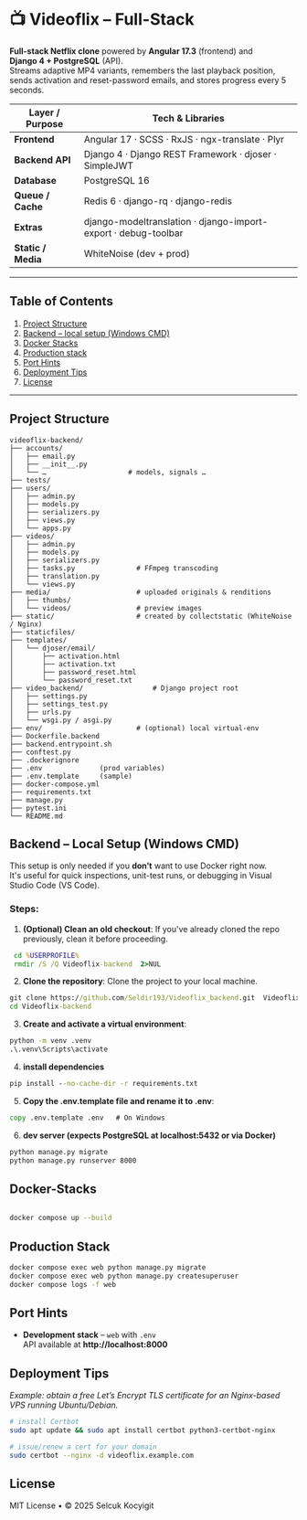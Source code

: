 # 📺 Videoflix – Full-Stack

**Full-stack Netflix clone** powered by **Angular 17.3** (frontend) and  
**Django 4 + PostgreSQL** (API).  
Streams adaptive MP4 variants, remembers the last playback position, sends
activation and reset-password emails, and stores progress every 5 seconds.

| Layer / Purpose    | Tech & Libraries                                               |
| ------------------ | -------------------------------------------------------------- |
| **Frontend**       | Angular 17 · SCSS · RxJS · ngx-translate · Plyr                |
| **Backend API**    | Django 4 · Django REST Framework · djoser · SimpleJWT          |
| **Database**       | PostgreSQL 16                                                  |
| **Queue / Cache**  | Redis 6 · django-rq · django-redis                             |
| **Extras**         | django-modeltranslation · django-import-export · debug-toolbar |
| **Static / Media** | WhiteNoise (dev + prod)                                        |

---

## Table of Contents

1. [Project Structure](#project-structure)
2. [Backend – local setup (Windows CMD)](#backend--local-setup-windows-cmd)
3. [Docker Stacks](#docker-stacks)
4. [Production stack](#production-stack)
5. [Port Hints](#port-hints)
6. [Deployment Tips](#deployment-tips)
7. [License](#license)

---

## Project Structure

```text
videoflix-backend/
├── accounts/
│   ├── email.py
│   ├── __init__.py
│   └── …                    # models, signals …
├── tests/
├── users/
│   ├── admin.py
│   ├── models.py
│   ├── serializers.py
│   ├── views.py
│   └── apps.py
├── videos/
│   ├── admin.py
│   ├── models.py
│   ├── serializers.py
│   ├── tasks.py               # FFmpeg transcoding
│   ├── translation.py
│   └── views.py
├── media/                     # uploaded originals & renditions
│   ├── thumbs/
│   └── videos/                # preview images
├── static/                    # created by collectstatic (WhiteNoise / Nginx)
├── staticfiles/
├── templates/
│   └── djoser/email/
│       ├── activation.html
│       ├── activation.txt
│       ├── password_reset.html
│       └── password_reset.txt
├── video_backend/                 # Django project root
│   ├── settings.py
│   ├── settings_test.py
│   ├── urls.py
│   └── wsgi.py / asgi.py
├── env/                       # (optional) local virtual-env
├── Dockerfile.backend
├── backend.entrypoint.sh
├── conftest.py
├── .dockerignore
├── .env              (prod variables)
├── .env.template     (sample)
├── docker-compose.yml
├── requirements.txt
├── manage.py
├── pytest.ini
└── README.md

```

## Backend – Local Setup (Windows CMD)

This setup is only needed if you **don’t** want to use Docker right now.  
It's useful for quick inspections, unit-test runs, or debugging in Visual Studio Code (VS Code).

### Steps:

1. **(Optional) Clean an old checkout**:
   If you've already cloned the repo previously, clean it before proceeding.

```cmd
 cd %USERPROFILE%
 rmdir /S /Q Videoflix-backend  2>NUL
```

2. **Clone the repository**:
   Clone the project to your local machine.

```cmd
git clone https://github.com/Seldir193/Videoflix_backend.git  Videoflix-backend
cd Videoflix-backend
```

3. **Create and activate a virtual environment**:

```cmd
python -m venv .venv
.\.venv\Scripts\activate
```

4. **install dependencies**

```cmd
pip install --no-cache-dir -r requirements.txt
```

5. **Copy the .env.template file and rename it to .env**:

```cmd
copy .env.template .env   # On Windows
```

6. **dev server (expects PostgreSQL at localhost:5432 or via Docker)**

```cmd
python manage.py migrate
python manage.py runserver 8000
```

## Docker-Stacks

```bash

docker compose up --build

```

## Production Stack

```bash
docker compose exec web python manage.py migrate
docker compose exec web python manage.py createsuperuser
docker compose logs -f web

```

## Port Hints

- **Development stack** – `web` with `.env`  
  API available at **http://localhost:8000**

## Deployment Tips

_Example: obtain a free Let’s Encrypt TLS certificate for an Nginx-based VPS
running Ubuntu/Debian._

```bash
# install Certbot
sudo apt update && sudo apt install certbot python3-certbot-nginx

# issue/renew a cert for your domain
sudo certbot --nginx -d videoflix.example.com
```

## License

MIT License • © 2025 Selcuk Kocyigit
